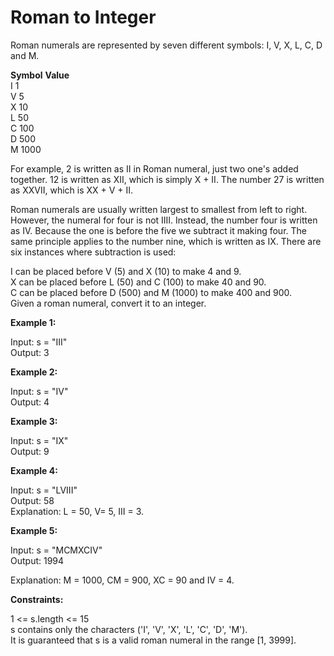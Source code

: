 # Roman to Integer

Roman numerals are represented by seven different symbols: I, V, X, L, C, D and M.

**Symbol**       **Value**<br>
I             1<br>
V             5<br>
X             10<br>
L             50<br>
C             100<br>
D             500<br>
M             1000<br>

For example, 2 is written as II in Roman numeral, just two one's added together. 12 is written as XII, which is simply X + II. The number 27 is written as XXVII, which is XX + V + II.

Roman numerals are usually written largest to smallest from left to right. However, the numeral for four is not IIII. Instead, the number four is written as IV. Because the one is before the five we subtract it making four. The same principle applies to the number nine, which is written as IX. There are six instances where subtraction is used:

I can be placed before V (5) and X (10) to make 4 and 9.<br>
X can be placed before L (50) and C (100) to make 40 and 90.<br>
C can be placed before D (500) and M (1000) to make 400 and 900.<br>
Given a roman numeral, convert it to an integer.<br>

 

**Example 1:**

Input: s = "III"<br>
Output: 3<br>

**Example 2:**

Input: s = "IV"<br>
Output: 4<br>

**Example 3:**

Input: s = "IX"<br>
Output: 9<br>

**Example 4:**

Input: s = "LVIII"<br>
Output: 58<br>
Explanation: L = 50, V= 5, III = 3.<br>

**Example 5:**

Input: s = "MCMXCIV"<br>
Output: 1994<br>

Explanation: M = 1000, CM = 900, XC = 90 and IV = 4.
 

**Constraints:**

1 <= s.length <= 15<br>
s contains only the characters ('I', 'V', 'X', 'L', 'C', 'D', 'M').<br>
It is guaranteed that s is a valid roman numeral in the range [1, 3999].